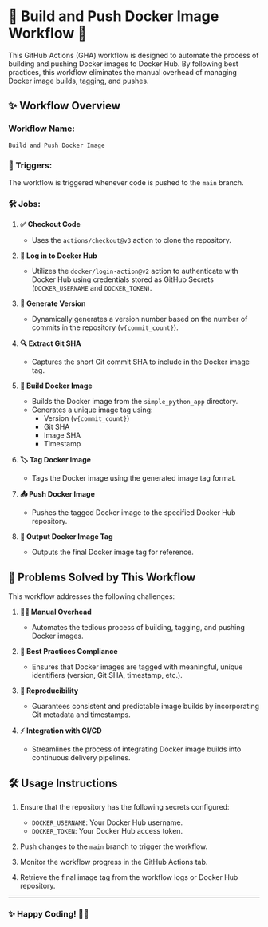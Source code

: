 # 🐳 Build and Push Docker Image Workflow 🚀

This GitHub Actions (GHA) workflow is designed to automate the process of building and pushing Docker images to Docker Hub. By following best practices, this workflow eliminates the manual overhead of managing Docker image builds, tagging, and pushes.

## ✨ Workflow Overview

### **Workflow Name:**  
`Build and Push Docker Image`

### **🚦 Triggers:**  
The workflow is triggered whenever code is pushed to the `main` branch.

### **🛠️ Jobs:**  
1. **✅ Checkout Code**  
   - Uses the `actions/checkout@v3` action to clone the repository.

2. **🔐 Log in to Docker Hub**  
   - Utilizes the `docker/login-action@v2` action to authenticate with Docker Hub using credentials stored as GitHub Secrets (`DOCKER_USERNAME` and `DOCKER_TOKEN`).

3. **🔢 Generate Version**  
   - Dynamically generates a version number based on the number of commits in the repository (`v{commit_count}`).

4. **🔍 Extract Git SHA**  
   - Captures the short Git commit SHA to include in the Docker image tag.

5. **🐳 Build Docker Image**  
   - Builds the Docker image from the `simple_python_app` directory.  
   - Generates a unique image tag using:  
     - Version (`v{commit_count}`)  
     - Git SHA  
     - Image SHA  
     - Timestamp

6. **🏷️ Tag Docker Image**  
   - Tags the Docker image using the generated image tag format.

7. **📤 Push Docker Image**  
   - Pushes the tagged Docker image to the specified Docker Hub repository.

8. **🔖 Output Docker Image Tag**  
   - Outputs the final Docker image tag for reference.

## 🌟 Problems Solved by This Workflow

This workflow addresses the following challenges:

1. **🙅‍♂️ Manual Overhead**  
   - Automates the tedious process of building, tagging, and pushing Docker images.

2. **📏 Best Practices Compliance**  
   - Ensures that Docker images are tagged with meaningful, unique identifiers (version, Git SHA, timestamp, etc.).

3. **🔄 Reproducibility**  
   - Guarantees consistent and predictable image builds by incorporating Git metadata and timestamps.

4. **⚡ Integration with CI/CD**  
   - Streamlines the process of integrating Docker image builds into continuous delivery pipelines.

## 🛠️ Usage Instructions

1. Ensure that the repository has the following secrets configured:  
   - `DOCKER_USERNAME`: Your Docker Hub username.  
   - `DOCKER_TOKEN`: Your Docker Hub access token.

2. Push changes to the `main` branch to trigger the workflow.

3. Monitor the workflow progress in the GitHub Actions tab.

4. Retrieve the final image tag from the workflow logs or Docker Hub repository.

---

### ✨ **Happy Coding!** 🚀🐳
